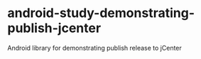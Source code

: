 # android-study-demonstrating-publish-jcenter
Android library for demonstrating publish release to jCenter
